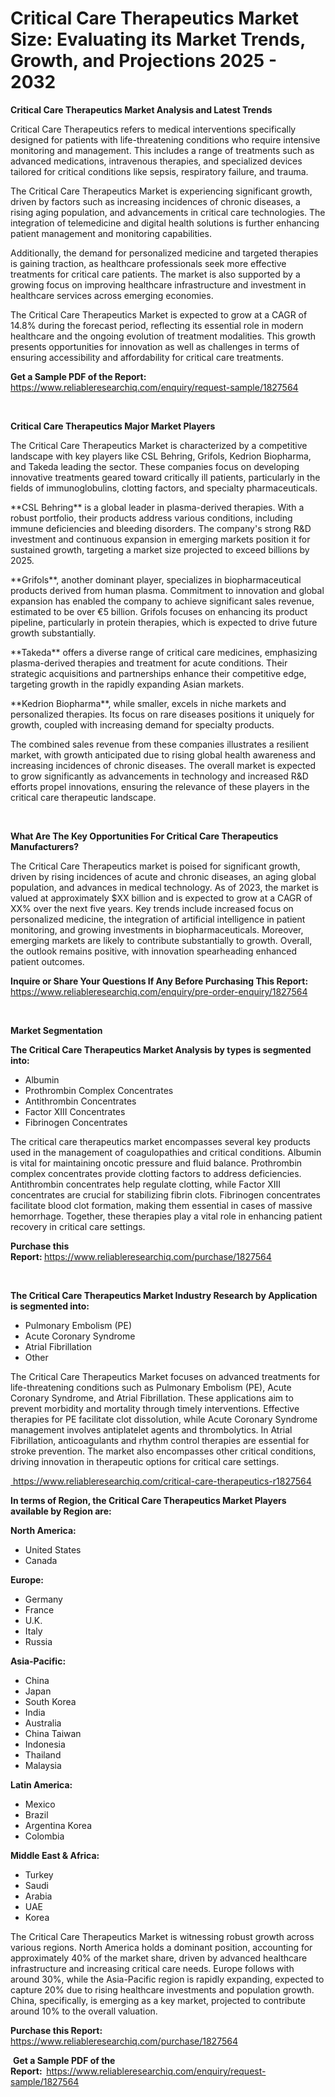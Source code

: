 <p><h1>Critical Care Therapeutics Market Size: Evaluating its Market Trends, Growth, and Projections 2025 - 2032</h1></p><p><strong>Critical Care Therapeutics Market Analysis and Latest Trends</strong></p>
<p><p>Critical Care Therapeutics refers to medical interventions specifically designed for patients with life-threatening conditions who require intensive monitoring and management. This includes a range of treatments such as advanced medications, intravenous therapies, and specialized devices tailored for critical conditions like sepsis, respiratory failure, and trauma. </p><p>The Critical Care Therapeutics Market is experiencing significant growth, driven by factors such as increasing incidences of chronic diseases, a rising aging population, and advancements in critical care technologies. The integration of telemedicine and digital health solutions is further enhancing patient management and monitoring capabilities. </p><p>Additionally, the demand for personalized medicine and targeted therapies is gaining traction, as healthcare professionals seek more effective treatments for critical care patients. The market is also supported by a growing focus on improving healthcare infrastructure and investment in healthcare services across emerging economies. </p><p>The Critical Care Therapeutics Market is expected to grow at a CAGR of 14.8% during the forecast period, reflecting its essential role in modern healthcare and the ongoing evolution of treatment modalities. This growth presents opportunities for innovation as well as challenges in terms of ensuring accessibility and affordability for critical care treatments.</p></p>
<p><strong>Get a Sample PDF of the Report:&nbsp;</strong> <a href="https://www.reliableresearchiq.com/enquiry/request-sample/1827564?utm_campaign=2739&utm_medium=2&utm_source=Github&utm_content=ia&utm_term=13042025&utm_id=critical-care-therapeutics">https://www.reliableresearchiq.com/enquiry/request-sample/1827564</a></p>
<p>&nbsp;</p>
<p><strong>Critical Care Therapeutics Major Market Players</strong></p>
<p><p>The Critical Care Therapeutics Market is characterized by a competitive landscape with key players like CSL Behring, Grifols, Kedrion Biopharma, and Takeda leading the sector. These companies focus on developing innovative treatments geared toward critically ill patients, particularly in the fields of immunoglobulins, clotting factors, and specialty pharmaceuticals.</p><p>**CSL Behring** is a global leader in plasma-derived therapies. With a robust portfolio, their products address various conditions, including immune deficiencies and bleeding disorders. The company's strong R&D investment and continuous expansion in emerging markets position it for sustained growth, targeting a market size projected to exceed billions by 2025.</p><p>**Grifols**, another dominant player, specializes in biopharmaceutical products derived from human plasma. Commitment to innovation and global expansion has enabled the company to achieve significant sales revenue, estimated to be over €5 billion. Grifols focuses on enhancing its product pipeline, particularly in protein therapies, which is expected to drive future growth substantially.</p><p>**Takeda** offers a diverse range of critical care medicines, emphasizing plasma-derived therapies and treatment for acute conditions. Their strategic acquisitions and partnerships enhance their competitive edge, targeting growth in the rapidly expanding Asian markets.</p><p>**Kedrion Biopharma**, while smaller, excels in niche markets and personalized therapies. Its focus on rare diseases positions it uniquely for growth, coupled with increasing demand for specialty products.</p><p>The combined sales revenue from these companies illustrates a resilient market, with growth anticipated due to rising global health awareness and increasing incidences of chronic diseases. The overall market is expected to grow significantly as advancements in technology and increased R&D efforts propel innovations, ensuring the relevance of these players in the critical care therapeutic landscape.</p></p>
<p>&nbsp;</p>
<p><strong>What Are The Key Opportunities For Critical Care Therapeutics Manufacturers?</strong></p>
<p><p>The Critical Care Therapeutics market is poised for significant growth, driven by rising incidences of acute and chronic diseases, an aging global population, and advances in medical technology. As of 2023, the market is valued at approximately $XX billion and is expected to grow at a CAGR of XX% over the next five years. Key trends include increased focus on personalized medicine, the integration of artificial intelligence in patient monitoring, and growing investments in biopharmaceuticals. Moreover, emerging markets are likely to contribute substantially to growth. Overall, the outlook remains positive, with innovation spearheading enhanced patient outcomes.</p></p>
<p><strong>Inquire or Share Your Questions If Any Before Purchasing This Report:</strong> <a href="https://www.reliableresearchiq.com/enquiry/pre-order-enquiry/1827564?utm_campaign=2739&utm_medium=2&utm_source=Github&utm_content=ia&utm_term=13042025&utm_id=critical-care-therapeutics">https://www.reliableresearchiq.com/enquiry/pre-order-enquiry/1827564</a></p>
<p>&nbsp;</p>
<p><strong>Market Segmentation</strong></p>
<p><strong>The Critical Care Therapeutics Market Analysis by types is segmented into:</strong></p>
<p><ul><li>Albumin</li><li>Prothrombin Complex Concentrates</li><li>Antithrombin Concentrates</li><li>Factor XIII Concentrates</li><li>Fibrinogen Concentrates</li></ul></p>
<p><p>The critical care therapeutics market encompasses several key products used in the management of coagulopathies and critical conditions. Albumin is vital for maintaining oncotic pressure and fluid balance. Prothrombin complex concentrates provide clotting factors to address deficiencies. Antithrombin concentrates help regulate clotting, while Factor XIII concentrates are crucial for stabilizing fibrin clots. Fibrinogen concentrates facilitate blood clot formation, making them essential in cases of massive hemorrhage. Together, these therapies play a vital role in enhancing patient recovery in critical care settings.</p></p>
<p><strong>Purchase this Report:&nbsp;</strong><a href="https://www.reliableresearchiq.com/purchase/1827564?utm_campaign=2739&utm_medium=2&utm_source=Github&utm_content=ia&utm_term=13042025&utm_id=critical-care-therapeutics">https://www.reliableresearchiq.com/purchase/1827564</a></p>
<p>&nbsp;</p>
<p><strong>The Critical Care Therapeutics Market Industry Research by Application is segmented into:</strong></p>
<p><ul><li>Pulmonary Embolism (PE)</li><li>Acute Coronary Syndrome</li><li>Atrial Fibrillation</li><li>Other</li></ul></p>
<p><p>The Critical Care Therapeutics Market focuses on advanced treatments for life-threatening conditions such as Pulmonary Embolism (PE), Acute Coronary Syndrome, and Atrial Fibrillation. These applications aim to prevent morbidity and mortality through timely interventions. Effective therapies for PE facilitate clot dissolution, while Acute Coronary Syndrome management involves antiplatelet agents and thrombolytics. In Atrial Fibrillation, anticoagulants and rhythm control therapies are essential for stroke prevention. The market also encompasses other critical conditions, driving innovation in therapeutic options for critical care settings.</p></p>
<p><a href="https://www.reliableresearchiq.com/critical-care-therapeutics-r1827564?utm_campaign=2739&utm_medium=2&utm_source=Github&utm_content=ia&utm_term=13042025&utm_id=critical-care-therapeutics">&nbsp;https://www.reliableresearchiq.com/critical-care-therapeutics-r1827564</a></p>
<p><strong>In terms of Region, the Critical Care Therapeutics Market Players available by Region are:</strong></p>
<p>
    <p> <strong> North America: </strong>
        <ul>
            <li>United States</li>
            <li>Canada</li>
        </ul>
        </p> 
    <p> <strong> Europe: </strong>
        <ul>
            <li>Germany</li>
            <li>France</li>
            <li>U.K.</li>
            <li>Italy</li>
            <li>Russia</li>
        </ul>
        </p> 
    <p> <strong> Asia-Pacific: </strong>
        <ul>
            <li>China</li>
            <li>Japan</li>
            <li>South Korea</li>
            <li>India</li>
            <li>Australia</li>
            <li>China Taiwan</li>
            <li>Indonesia</li>
            <li>Thailand</li>
            <li>Malaysia</li>
        </ul>
        </p> 
    <p> <strong> Latin America: </strong>
        <ul>
            <li>Mexico</li>
            <li>Brazil</li>
            <li>Argentina Korea</li>
            <li>Colombia</li>
        </ul>
        </p> 
    <p> <strong> Middle East & Africa: </strong>
        <ul>
            <li>Turkey</li>
            <li>Saudi</li>
            <li>Arabia</li>
            <li>UAE</li>
            <li>Korea</li>
        </ul>
    </p>
    </p>
<p><p>The Critical Care Therapeutics Market is witnessing robust growth across various regions. North America holds a dominant position, accounting for approximately 40% of the market share, driven by advanced healthcare infrastructure and increasing critical care needs. Europe follows with around 30%, while the Asia-Pacific region is rapidly expanding, expected to capture 20% due to rising healthcare investments and population growth. China, specifically, is emerging as a key market, projected to contribute around 10% to the overall valuation.</p></p>
<p><strong>Purchase this Report: </strong><a href="https://www.reliableresearchiq.com/purchase/1827564?utm_campaign=2739&utm_medium=2&utm_source=Github&utm_content=ia&utm_term=13042025&utm_id=critical-care-therapeutics">https://www.reliableresearchiq.com/purchase/1827564</a></p>
<p>&nbsp;<strong>Get a Sample PDF of the Report:&nbsp;&nbsp;</strong><a href="https://www.reliableresearchiq.com/enquiry/request-sample/1827564?utm_campaign=2739&utm_medium=2&utm_source=Github&utm_content=ia&utm_term=13042025&utm_id=critical-care-therapeutics">https://www.reliableresearchiq.com/enquiry/request-sample/1827564</a></p>
<p><strong></strong></p>
<p><p></p><p></p><p></p></p>